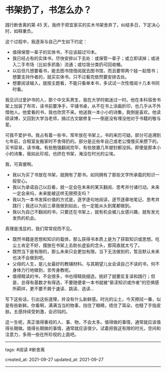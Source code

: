 # 书架扔了，书怎么办？

践行断舍离的第 45 天，我终于把宜家买的实木书架舍弃了。纠结多日，下定决心时，如释重负。

这个过程中，我逐渐与自己产生如下约定：

- 值得保管一辈子的实体书，不应该超过10本。
- 我已经占有的实体书，尽快安排以下去处：或保管一辈子；或立即读掉；或进入二手市场（比如多抓鱼）流通；或垃圾分类扔可回收桶。
- 以后但凡想要看书，能去图书馆借阅就去图书馆，而且要带两个娃一起借书；想要支持作者的，就买实体书，只不过看完依然要安排去处。
- 想要阅读输入，就按主题看，不能只看单本书，多试试一次性借阅十几本书同时看。

我见识过爱护书的人，那个中文系男生，我在大学时痴迷过一时。他在本科宿舍书架上加装了布帘，读书前要净手，平铺书桌，从不在书上涂画折印，也几乎从不外借他人。他爱看的书，我也欣赏不来。他送我一本小小的诗集，我倒是喜欢。他读硕读博，又回到大学当老师，搞过古文献修复——倒是没有埋没他对于书籍的敬与爱。

可我不爱护书。我占有着一些书，常年放在书架上。书的来历可疑。部分可追溯到七年前，合租室友搬家时不舍得扔的。部分是近些年自己或老公慢慢买来攒下的。买书容易，读书难。有些勉强翻阅完毕，有些放置几年塑封都没拆。即便是那本小小的诗集，我如此珍视，也挤在书架，淹没在时光的尘埃。

我，可真傻啊。

- 我以为买了书放在书架，就拥有了那书。如同拥有了那些文字所承载的知识一般安心。
- 我以为承诺自己以后看，就一定会在未来的某天翻阅、思考并付诸行动。未来一定会来吗，未来能被这样无限预支吗？
- 我以为一本书发挥价值的方式是，逐字逐句地阅读，逐节逐章地笔记、思考并践行；我还以为前三章我做到如此，也一定能从头到尾都做到。
- 我以为自己不翻阅的书，只要还在书架上，就有机会被儿女感兴趣，就有发光发热的机会。

真理是浅显的，我们常常视而不见。

- 既然书籍是思想和知识的载体，那么获得书本质上是为了获取知识或思想。吃尘土肯定不好，摆放在书架上去助长虚妄的念头，那简直就太亏了。
- 既然当下是有限的，那么未来只会更加有限。当下无法做到的，暂且默认未来也决不会做到吧。
- 父母的人生，是儿女最好的教辅材料。与其期望儿女会读自己不读的书，何不身体力行地做到，言传身教呢。
- 值得精读的书，不会很多，书也得精挑细选，挑好了就要反复读和践行；但是，总得有基数才有得选，不要随便拿一本书就被“亵渎知识或作者”的恐惧感所羁绊，更不要不屑于速读、跳读、选读…

写下这些话，引出这些道理，并没有什么新鲜感。时光的尘土，今天擦拭一番，似是有些新鲜。你看啊，满满当当的物事，挡住了眼睛，捂住了耳朵，也糙了手指皮肤。五感持续受刺激，会迟钝的。

这一生呢，真正值得重视的人、事、物，不会太多。值得做的事情，通常就应该值得长期做。值得长期做的事情，通常就应该很少。试着把我这有限的时光，空间和注意力，多用一些在所珍视的上面吧。

---

tags: #阅读 #断舍离

created_at: 2021-09-27
updated_at: 2021-09-27

---
